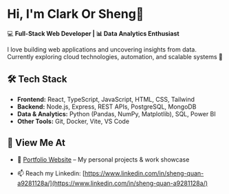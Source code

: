 # Hi, I'm Clark Or Sheng👋

💻 **Full-Stack Web Developer | 📊 Data Analytics Enthusiast**  

I love building web applications and uncovering insights from data.  
Currently exploring cloud technologies, automation, and scalable systems 🚀  

## 🛠️ Tech Stack
- **Frontend:** React, TypeScript, JavaScript, HTML, CSS, Tailwind  
- **Backend:** Node.js, Express, REST APIs, PostgreSQL, MongoDB  
- **Data & Analytics:** Python (Pandas, NumPy, Matplotlib), SQL, Power BI  
- **Other Tools:** Git, Docker, Vite, VS Code

## 📌 View Me At
- 🔗 [Portfolio Website](https://clark-sheng-quan.github.io/Portfoilio/) – My personal projects & work showcase  

- 📫 Reach my Linkedin: [https://www.linkedin.com/in/sheng-quan-a9281128a/](https://www.linkedin.com/in/sheng-quan-a9281128a/)  

